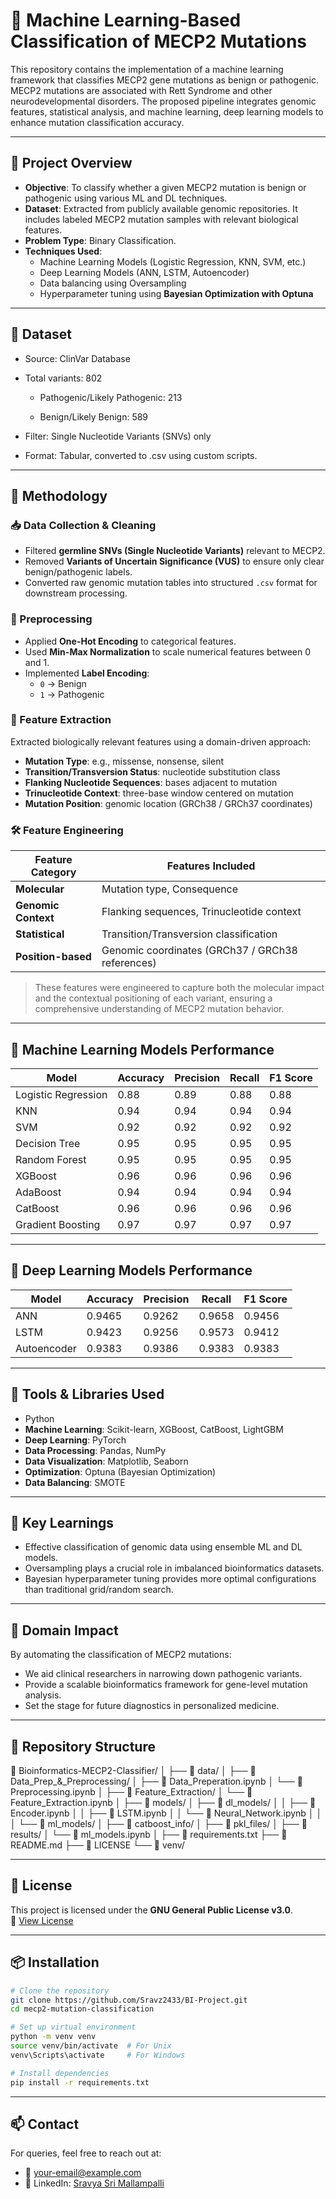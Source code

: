 # 🧬 Machine Learning-Based Classification of MECP2 Mutations
This repository contains the implementation of a machine learning framework that classifies MECP2 gene mutations as benign or pathogenic. MECP2 mutations are associated with Rett Syndrome and other neurodevelopmental disorders. The proposed pipeline integrates genomic features, statistical analysis, and machine learning, deep learning models to enhance mutation classification accuracy.

---

## 🧪 Project Overview

- **Objective**: To classify whether a given MECP2 mutation is benign or pathogenic using various ML and DL techniques.
- **Dataset**: Extracted from publicly available genomic repositories. It includes labeled MECP2 mutation samples with relevant biological features.
- **Problem Type**: Binary Classification.
- **Techniques Used**: 
  - Machine Learning Models (Logistic Regression, KNN, SVM, etc.)
  - Deep Learning Models (ANN, LSTM, Autoencoder)
  - Data balancing using Oversampling
  - Hyperparameter tuning using **Bayesian Optimization with Optuna**

---

## 🧪 Dataset
* Source: ClinVar Database

* Total variants: 802

   - Pathogenic/Likely Pathogenic: 213

   - Benign/Likely Benign: 589

* Filter: Single Nucleotide Variants (SNVs) only

* Format: Tabular, converted to .csv using custom scripts.

---

## 🔧 Methodology

### 📥 Data Collection & Cleaning
- Filtered **germline SNVs (Single Nucleotide Variants)** relevant to MECP2.
- Removed **Variants of Uncertain Significance (VUS)** to ensure only clear benign/pathogenic labels.
- Converted raw genomic mutation tables into structured `.csv` format for downstream processing.

### 🧹 Preprocessing
- Applied **One-Hot Encoding** to categorical features.
- Used **Min-Max Normalization** to scale numerical features between 0 and 1.
- Implemented **Label Encoding**:
  - `0` → Benign  
  - `1` → Pathogenic

### 🧬 Feature Extraction
Extracted biologically relevant features using a domain-driven approach:
- **Mutation Type**: e.g., missense, nonsense, silent
- **Transition/Transversion Status**: nucleotide substitution class
- **Flanking Nucleotide Sequences**: bases adjacent to mutation
- **Trinucleotide Context**: three-base window centered on mutation
- **Mutation Position**: genomic location (GRCh38 / GRCh37 coordinates)

### 🛠️ Feature Engineering

| Feature Category     | Features Included                                   |
|----------------------|-----------------------------------------------------|
| **Molecular**         | Mutation type, Consequence                         |
| **Genomic Context**   | Flanking sequences, Trinucleotide context          |
| **Statistical**       | Transition/Transversion classification             |
| **Position-based**    | Genomic coordinates (GRCh37 / GRCh38 references)   |

> These features were engineered to capture both the molecular impact and the contextual positioning of each variant, ensuring a comprehensive understanding of MECP2 mutation behavior.


---

## 🤖 Machine Learning Models Performance

| Model             | Accuracy | Precision | Recall | F1 Score |
|------------------|----------|-----------|--------|----------|
| Logistic Regression | 0.88     | 0.89      | 0.88   | 0.88     |
| KNN               | 0.94     | 0.94      | 0.94   | 0.94     |
| SVM               | 0.92     | 0.92      | 0.92   | 0.92     |
| Decision Tree     | 0.95     | 0.95      | 0.95   | 0.95     |
| Random Forest     | 0.95     | 0.95      | 0.95   | 0.95     |
| XGBoost           | 0.96     | 0.96      | 0.96   | 0.96     |
| AdaBoost          | 0.94     | 0.94      | 0.94   | 0.94     |
| CatBoost          | 0.96     | 0.96      | 0.96   | 0.96     |
| Gradient Boosting | 0.97     | 0.97      | 0.97   | 0.97     |

---

## 🧠 Deep Learning Models Performance

| Model     | Accuracy | Precision | Recall | F1 Score |
|-----------|----------|-----------|--------|----------|
| ANN       | 0.9465   | 0.9262    | 0.9658 | 0.9456   |
| LSTM      | 0.9423   | 0.9256    | 0.9573 | 0.9412   |
| Autoencoder | 0.9383 | 0.9386    | 0.9383 | 0.9383   |

---

## 🧪 Tools & Libraries Used

- Python
- **Machine Learning**: Scikit-learn, XGBoost, CatBoost, LightGBM
- **Deep Learning**: PyTorch
- **Data Processing**: Pandas, NumPy
- **Data Visualization**: Matplotlib, Seaborn
- **Optimization**: Optuna (Bayesian Optimization)
- **Data Balancing**: SMOTE

---

## 🧠 Key Learnings

- Effective classification of genomic data using ensemble ML and DL models.
- Oversampling plays a crucial role in imbalanced bioinformatics datasets.
- Bayesian hyperparameter tuning provides more optimal configurations than traditional grid/random search.

---

## 🧬 Domain Impact

By automating the classification of MECP2 mutations:
- We aid clinical researchers in narrowing down pathogenic variants.
- Provide a scalable bioinformatics framework for gene-level mutation analysis.
- Set the stage for future diagnostics in personalized medicine.

---

## 📁 Repository Structure
📁 Bioinformatics-MECP2-Classifier/
│
├── 📁 data/
│
├── 📁 Data_Prep_&_Preprocessing/
│   ├── 📄 Data_Preperation.ipynb
│   └── 📄 Preprocessing.ipynb
│
├── 📁 Feature_Extraction/
│   └── 📄 Feature_Extraction.ipynb
│
├── 📁 models/
│   ├── 📁 dl_models/
│   │   ├── 📄 Encoder.ipynb
│   │   ├── 📄 LSTM.ipynb
│   │   └── 📄 Neural_Network.ipynb
│   │
│   └── 📁 ml_models/
│       ├── 📁 catboost_info/
│       ├── 📁 pkl_files/
│       ├── 📁 results/
│       └── 📄 ml_models.ipynb
│
├── 📄 requirements.txt
├── 📄 README.md
├── 📄 LICENSE
└── 📁 venv/

---

## 📜 License

This project is licensed under the **GNU General Public License v3.0**.  
🔗 [View License](LICENSE)

---

## 📦 Installation

```bash
# Clone the repository
git clone https://github.com/Sravz2433/BI-Project.git
cd mecp2-mutation-classification

# Set up virtual environment
python -m venv venv
source venv/bin/activate  # For Unix
venv\Scripts\activate     # For Windows

# Install dependencies
pip install -r requirements.txt
```

---

## 📫 Contact

For queries, feel free to reach out at:
- 📧 your-email@example.com
- 🔗 LinkedIn: [Sravya Sri Mallampalli](https://www.linkedin.com/in/sravya-sri-mallampalli/)

